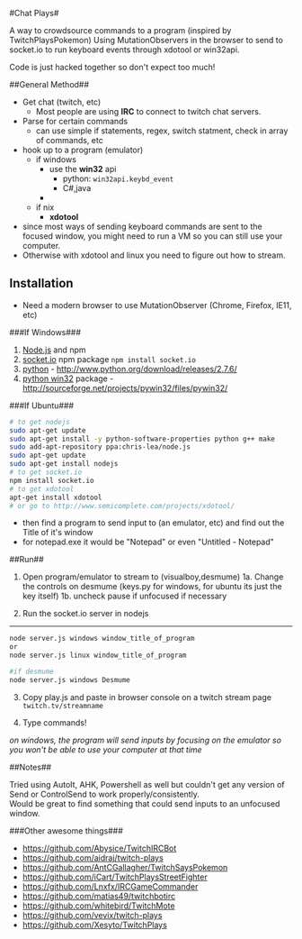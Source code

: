 #Chat Plays#

A way to crowdsource commands to a program (inspired by TwitchPlaysPokemon)
Using MutationObservers in the browser to send to socket.io to run keyboard events through xdotool or win32api.

Code is just hacked together so don't expect too much!

##General Method##

- Get chat (twitch, etc)
    - Most people are using **IRC** to connect to twitch chat servers.  
- Parse for certain commands
    - can use simple if statements, regex, switch statment, check in array of commands, etc 
- hook up to a program (emulator)
    - if windows
        - use the **win32** api
            - python: `win32api.keybd_event`
            - C#,java
        - 
    - if nix
        - **xdotool** 
- since most ways of sending keyboard commands are sent to the focused window, you might need to run a VM so you can still use your computer.
- Otherwise with xdotool and linux you need to figure out how to stream.

Installation
--------------
- Need a modern browser to use MutationObserver (Chrome, Firefox, IE11, etc)

###If Windows###
1. [Node.js] and npm
2. [socket.io] npm package `npm install socket.io`
3. [python] - http://www.python.org/download/releases/2.7.6/
4. [python win32] package - http://sourceforge.net/projects/pywin32/files/pywin32/

###If Ubuntu###
```sh
# to get nodejs
sudo apt-get update
sudo apt-get install -y python-software-properties python g++ make
sudo add-apt-repository ppa:chris-lea/node.js
sudo apt-get update
sudo apt-get install nodejs
# to get socket.io
npm install socket.io
# to get xdotool
apt-get install xdotool
# or go to http://www.semicomplete.com/projects/xdotool/
```

- then find a program to send input to (an emulator, etc) and find out the Title of it's window
- for notepad.exe it would be "Notepad" or even "Untitled - Notepad"

##Run##

1. Open program/emulator to stream to (visualboy,desmume)
1a. Change the controls on desmume (keys.py for windows, for ubuntu its just the key itself)
1b. uncheck pause if unfocused if necessary

2. Run the socket.io server in nodejs
-------------
```sh
node server.js windows window_title_of_program
or 
node server.js linux window_title_of_program

#if desmume
node server.js windows Desmume

```

3. Copy play.js and paste in browser console on a twitch stream page `twitch.tv/streamname`

4. Type commands!

*on windows, the program will send inputs by focusing on the emulator so you won't be able to use your computer at that time*

##Notes##

Tried using AutoIt, AHK, Powershell as well but couldn't get any version of Send or ControlSend to work properly/consistently.  
Would be great to find something that could send inputs to an unfocused window.

###Other awesome things###

  - https://github.com/Abysice/TwitchIRCBot
  - https://github.com/aidraj/twitch-plays
  - https://github.com/AntCGallagher/TwitchSaysPokemon
  - https://github.com/iCart/TwitchPlaysStreetFighter
  - https://github.com/Lnxfx/IRCGameCommander
  - https://github.com/matias49/twitchbotirc
  - https://github.com/whitebird/TwitchMote
  - https://github.com/vevix/twitch-plays
  - https://github.com/Xesyto/TwitchPlays

[node.js]:http://nodejs.org
[socket.io]:http://socket.io/
[python win32]:http://starship.python.net/~skippy/win32/Downloads.html
[python]:http://www.python.org/